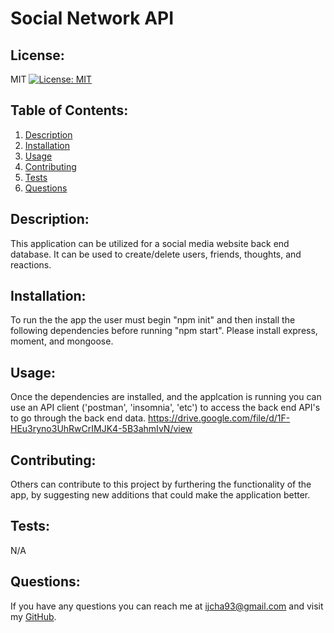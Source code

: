 # Social Network API
  ## License:
  MIT [![License: MIT](https://img.shields.io/badge/License-MIT-yellow.svg)](https://opensource.org/licenses/MIT)  
  ## Table of Contents:
  1. [Description](#description)
  2. [Installation](#installation)
  3. [Usage](#usage)
  4. [Contributing](#contributing)
  5. [Tests](#tests)
  6. [Questions](#questions)  
  ## Description:
  This application can be utilized for a social media website back end database. It can be used to create/delete users, friends, thoughts, and reactions. 
  &nbsp;  
  ## Installation:
  To run the the app the user must begin "npm init" and then install the following dependencies before running "npm start". Please install express, moment, and mongoose.
  &nbsp;  
  ## Usage:
  Once the dependencies are installed, and the applcation is running you can use an API client ('postman', 'insomnia', 'etc') to access the back end API's to go through the back end data. 
  https://drive.google.com/file/d/1F-HEu3ryno3UhRwCrIMJK4-5B3ahmIvN/view
  &nbsp;  
  ## Contributing:
  Others can contribute to this project by furthering the functionality of the app, by suggesting new additions that could make the application better.
  &nbsp;  
  ## Tests:
  N/A
  &nbsp;  
   ## Questions:
  If you have any questions you can reach me at ijcha93@gmail.com and visit my [GitHub](https://www.github.com/chazillaa).
  